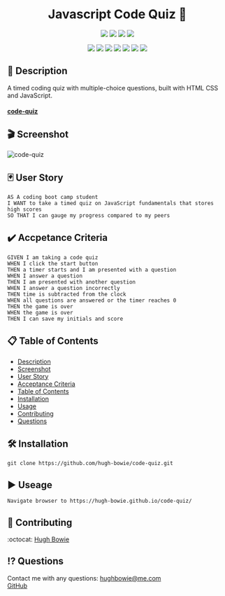 <h1 align="center">Javascript Code Quiz 🚀</h1>

<p align="center">
    <img src="https://img.shields.io/github/repo-size/hugh-bowie/code-quiz" />
    <img src="https://img.shields.io/github/languages/top/hugh-bowie/code-quiz"  />
    <img src="https://img.shields.io/github/issues/hugh-bowie/code-quiz" />
    <img src="https://img.shields.io/github/last-commit/hugh-bowie/code-quiz" >

</p>
<p align="center">
    <img src="https://img.shields.io/badge/React-0099ff"  />
    <img src="https://img.shields.io/badge/Node-33cc33" />
    <img src="https://img.shields.io/badge/Express-orange" />
    <img src="https://img.shields.io/badge/React_Router-99ccff"  />
    <img src="https://img.shields.io/badge/Jest_Dom-99ff99"  />
    <img src="https://img.shields.io/badge/Bootstrap-blueviolet"  />
    <img src="https://img.shields.io/badge/Web_Vitals-ff4d4d"  />
</p>

## 📓 Description

A timed coding quiz with multiple-choice questions, built with HTML CSS and
JavaScript.

#### [code-quiz](https://github.com/hugh-bowie/code-quiz.git)

## 🎬 Screenshot

![code-quiz](./src/assets/images/code-quiz.gif)

## 🃏 User Story

```
AS A coding boot camp student
I WANT to take a timed quiz on JavaScript fundamentals that stores high scores
SO THAT I can gauge my progress compared to my peers
```

## ✔️ Accpetance Criteria

```
GIVEN I am taking a code quiz
WHEN I click the start button
THEN a timer starts and I am presented with a question
WHEN I answer a question
THEN I am presented with another question
WHEN I answer a question incorrectly
THEN time is subtracted from the clock
WHEN all questions are answered or the timer reaches 0
THEN the game is over
WHEN the game is over
THEN I can save my initials and score
```

## 📋 Table of Contents

- [Description](#description)
- [Screenshot](#Screenshot)
- [User Story](#user-story)
- [Acceptance Criteria](#acceptance-criteria)
- [Table of Contents](#table-of-contents)
- [Installation](#installation)
- [Usage](#usage)
- [Contributing](#contributing)
- [Questions](#questions)

## 🛠 Installation

`git clone https://github.com/hugh-bowie/code-quiz.git`

## ▶️ Useage

`Navigate browser to https://hugh-bowie.github.io/code-quiz/`

## 🍻 Contributing

:octocat: [Hugh Bowie](https://github.com/hugh-bowie)

## ⁉️ Questions

Contact me with any questions:
[hughbowie@me.com](mailto:hughbowie@me.com)<br />[GitHub](https://github.com/hugh-bowie)<br />
